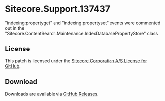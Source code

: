 # Sitecore.Support.137437
&quot;indexing:propertyget&quot; and &quot;indexing:propertyset&quot; events were commented out in the &quot;Sitecore.ContentSearch.Maintenance.IndexDatabasePropertyStore&quot; class

## License  
This patch is licensed under the [Sitecore Corporation A/S License for GitHub](https://github.com/sitecoresupport/Sitecore.Support.137437/blob/master/LICENSE).  

## Download  
Downloads are available via [GitHub Releases](https://github.com/sitecoresupport/Sitecore.Support.137437/releases).  
